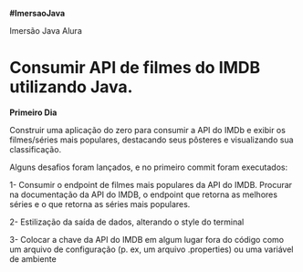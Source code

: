 <p><b>#ImersaoJava</b></p>

<p>Imersão Java Alura</p>


<p><b><h1>Consumir API de filmes do IMDB utilizando Java.</h1></b></p>
<b><p>Primeiro Dia</p></b>
Construir uma aplicação do zero para consumir a API do IMDb e exibir os filmes/séries mais populares, destacando seus pôsteres e visualizando sua classificação.
<p>Alguns desafios foram lançados, e no primeiro commit foram executados: <p>
<p>1- Consumir o endpoint de filmes mais populares da API do IMDB. Procurar na documentação da API do IMDB, o endpoint que retorna as melhores séries e o que retorna as séries mais populares.
<p>2- Estilização da saída de dados, alterando o style do terminal
<p>3- Colocar a chave da API do IMDB em algum lugar fora do código como um arquivo de configuração (p. ex, um arquivo .properties) ou uma variável de ambiente
</p>

